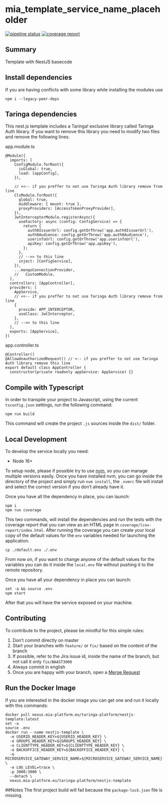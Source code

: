 # mia_template_service_name_placeholder

[![pipeline status][pipeline]][git-link]
[![coverage report][coverage]][git-link]

## Summary

Template with NestJS basecode

## Install dependencies

If you are having conflicts with some library while installing the modules use

```shell
npm i --legacy-peer-deps
```

## Taringa dependencies

This nest.js template includes a Taringa! exclusive library called Taringa Auth library. If you want to remove this library you need to modify two files and remove the following lines:

app.module.ts

```
@Module({
  imports: [
    ConfigModule.forRoot({
      isGlobal: true,
      load: [appConfig],
    }),

    // <<-- if you preffer to not use Taringa Auth library remove from line
    ClsModule.forRoot({
      global: true,
      middleware: { mount: true },
      proxyProviders: [AccessTokenProxyProvider],
    }),
    JwtInterceptorModule.registerAsync({
      useFactory: async (config: ConfigService) => {
        return {
          auth0IssuerUrl: config.getOrThrow('app.auth0IssuerUrl'),
          auth0Audience: config.getOrThrow('app.auth0Audience'),
          userinfoUrl: config.getOrThrow('app.userinfoUrl'),
          apiKey: config.getOrThrow('app.apiKey'),
        };
      },
      // -->> to this line
      inject: [ConfigService],
    }),
    ...mongoConnectionProvider,
    //   CustomModule,
  ],
  controllers: [AppController],
  providers: [
    AppService,
    // <<-- if you preffer to not use Taringa Auth library remove from line
    {
      provide: APP_INTERCEPTOR,
      useClass: JwtInterceptor,
    },
    // -->> to this line
  ],
  exports: [AppService],
})
```

app.controller.ts

```shell
@Controller()
@AllowUnauthorizedRequest() // <-- if you preffer to not use Taringa Auth library remove this line
export default class AppController {
  constructor(private readonly appService: AppService) {}

```

## Compile with Typescript

In order to transpile your project to Javascript, using the current `tsconfig.json` settings, run the following command:

```shell
npm run build
```

This command will create the project `.js` sources inside the `dist/` folder.

## Local Development

To develop the service locally you need:

- Node 16+

To setup node, please if possible try to use [nvm][nvm], so you can manage multiple
versions easily. Once you have installed nvm, you can go inside the directory of the project and simply run
`nvm install`, the `.nvmrc` file will install and select the correct version if you don’t already have it.

Once you have all the dependency in place, you can launch:

```shell
npm i
npm run coverage
```

This two commands, will install the dependencies and run the tests with the coverage report that you can view as an HTML
page in `coverage/lcov-report/index.html`.
After running the coverage you can create your local copy of the default values for the `env` variables needed for
launching the application.

```shell
cp ./default.env ./.env
```

From now on, if you want to change anyone of the default values for the variables you can do it inside the `local.env`
file without pushing it to the remote repository.

Once you have all your dependency in place you can launch:

```shell
set -a && source .env
npm start
```

After that you will have the service exposed on your machine.

## Contributing

To contribute to the project, please be mindful for this simple rules:

1. Don’t commit directly on master
2. Start your branches with `feature/` or `fix/` based on the content of the branch
3. If possible, refer to the Jira issue id, inside the name of the branch, but not call it only `fix/BAAST3000`
4. Always commit in english
5. Once you are happy with your branch, open a [Merge Request][merge-request]

## Run the Docker Image

If you are interested in the docker image you can get one and run it locally with this commands:

```shell
docker pull nexus.mia-platform.eu/taringa-platform/nestjs-template:latest
set -a
source .env
docker run --name nestjs-template \
  -e USERID_HEADER_KEY=${USERID_HEADER_KEY} \
  -e GROUPS_HEADER_KEY=${GROUPS_HEADER_KEY} \
  -e CLIENTTYPE_HEADER_KEY=${CLIENTTYPE_HEADER_KEY} \
  -e BACKOFFICE_HEADER_KEY=${BACKOFFICE_HEADER_KEY} \
  -e MICROSERVICE_GATEWAY_SERVICE_NAME=${MICROSERVICE_GATEWAY_SERVICE_NAME} \
  -e LOG_LEVEL=trace \
  -p 3000:3000 \
  --detach \
  nexus.mia-platform.eu/taringa-platform/nestjs-template
```

[pipeline]: https://git.tools.mia-platform.eu/clients/taringa/taringa-platform/services/nestjs-template/badges/master/pipeline.svg
[coverage]: https://git.tools.mia-platform.eu/clients/taringa/taringa-platform/services/nestjs-template/badges/master/coverage.svg
[git-link]: https://git.tools.mia-platform.eu/clients/taringa/taringa-platform/services/nestjs-template/commits/master
[nvm]: https://github.com/creationix/nvm
[merge-request]: https://git.tools.mia-platform.eu/clients/taringa/taringa-platform/services/nestjs-template/merge_requests

##Notes
The first project build will fail because the `package-lock.json` file is missing.
